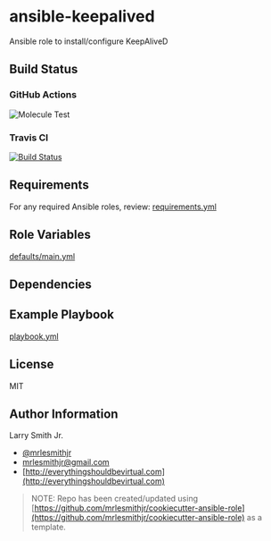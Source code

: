 # ansible-keepalived

Ansible role to install/configure KeepAliveD

## Build Status

### GitHub Actions

![Molecule Test](https://github.com/mrlesmithjr/ansible-keepalived/workflows/Molecule%20Test/badge.svg)

### Travis CI

[![Build Status](https://travis-ci.org/mrlesmithjr/ansible-keepalived.svg?branch=master)](https://travis-ci.org/mrlesmithjr/ansible-keepalived)

## Requirements

For any required Ansible roles, review:
[requirements.yml](https://github.com/mrlesmithjr/ansible-keepalived/blob/master/requirements.yml)

## Role Variables

[defaults/main.yml](https://github.com/mrlesmithjr/ansible-keepalived/blob/master/defaults/main.yml)

## Dependencies

## Example Playbook

[playbook.yml](https://github.com/mrlesmithjr/ansible-keepalived/blob/master/playbook.yml)

## License

MIT

## Author Information

Larry Smith Jr.

- [@mrlesmithjr](https://twitter.com/mrlesmithjr)
- [mrlesmithjr@gmail.com](mailto:mrlesmithjr@gmail.com)
- [http://everythingshouldbevirtual.com](http://everythingshouldbevirtual.com)

> NOTE: Repo has been created/updated using [https://github.com/mrlesmithjr/cookiecutter-ansible-role](https://github.com/mrlesmithjr/cookiecutter-ansible-role) as a template.
